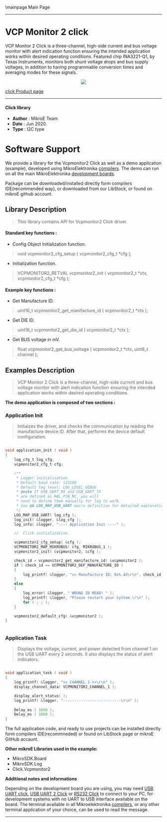 \mainpage Main Page
 
---
# VCP Monitor 2 click

VCP Monitor 2 Click is a three-channel, high-side current and bus voltage monitor with alert indication function ensuring the intended application works within desired operating conditions. Featured chip INA3221-Q1, by Texas Instruments, monitors both shunt voltage drops and bus supply voltages, in addition to having programmable conversion times and averaging modes for these signals.

<p align="center">
  <img src="https://download.mikroe.com/images/click_for_ide/vcpmonitor2_click.png">
</p>

[click Product page](https://www.mikroe.com/vcp-monitor-2-click)

---


#### Click library 

- **Author**        : MikroE Team
- **Date**          : Jun 2020.
- **Type**          : I2C type


# Software Support

We provide a library for the Vcpmonitor2 Click 
as well as a demo application (example), developed using MikroElektronika 
[compilers](https://shop.mikroe.com/compilers). 
The demo can run on all the main MikroElektronika [development boards](https://shop.mikroe.com/development-boards).

Package can be downloaded/installed directly form compilers IDE(recommended way), or downloaded from our LibStock, or found on mikroE github account. 

## Library Description

> This library contains API for Vcpmonitor2 Click driver.

#### Standard key functions :

- Config Object Initialization function.
> void vcpmonitor2_cfg_setup ( vcpmonitor2_cfg_t *cfg ); 
 
- Initialization function.
> VCPMONITOR2_RETVAL vcpmonitor2_init ( vcpmonitor2_t *ctx, vcpmonitor2_cfg_t *cfg );

#### Example key functions :

- Get Manufacture ID.
> uint16_t vcpmonitor2_get_manifacture_id ( vcpmonitor2_t *ctx );
 
- Get DIE ID.
> uint16_t vcpmonitor2_get_die_id ( vcpmonitor2_t *ctx );

- Get BUS voltage in mV.
> float vcpmonitor2_get_bus_voltage ( vcpmonitor2_t *ctx, uint8_t channel );

## Examples Description

> VCP Monitor 2 Click is a three-channel, high-side current and bus voltage monitor with alert indication 
> function ensuring the intended application works within desired operating conditions.

**The demo application is composed of two sections :**

### Application Init 

> Initiaizes the driver, and checks the communication by reading the manufacture device ID. After that, performs the device default configuration.

```c

void application_init ( void )
{
    log_cfg_t log_cfg;
    vcpmonitor2_cfg_t cfg;

    /** 
     * Logger initialization.
     * Default baud rate: 115200
     * Default log level: LOG_LEVEL_DEBUG
     * @note If USB_UART_RX and USB_UART_TX 
     * are defined as HAL_PIN_NC, you will 
     * need to define them manually for log to work. 
     * See @b LOG_MAP_USB_UART macro definition for detailed explanation.
     */
    LOG_MAP_USB_UART( log_cfg );
    log_init( &logger, &log_cfg );
    log_info( &logger, "---- Application Init ----" );

    //  Click initialization.

    vcpmonitor2_cfg_setup( &cfg );
    VCPMONITOR2_MAP_MIKROBUS( cfg, MIKROBUS_1 );
    vcpmonitor2_init( &vcpmonitor2, &cfg );

    check_id = vcpmonitor2_get_manifacture_id( &vcpmonitor2 );
    if ( check_id == VCPMONITOR2_DEF_MANUFACTURE_ID )
    {
        log_printf( &logger, ">> Manufacture ID: 0x%.4X\r\n", check_id );
    }
    else
    {
        log_error( &logger, " WRONG ID READ! " );
        log_printf( &logger, "Please restart your system.\r\n" );
        for ( ; ; );
    }

    vcpmonitor2_default_cfg( &vcpmonitor2 );
}
  
```

### Application Task

> Displays the voltage, current, and power detected from channel 1 on the USB UART every 2 seconds. It also displays the status of alert indicators.

```c

void application_task ( void )
{
    log_printf( &logger, ">> CHANNEL 1 <<\r\n" );
    display_channel_data( VCPMONITOR2_CHANNEL_1 );

    display_alert_status( );
    log_printf( &logger, "--------------------------\r\n" );
    
    Delay_ms ( 1000 );
    Delay_ms ( 1000 );
}  

```

The full application code, and ready to use projects can be  installed directly form compilers IDE(recommneded) or found on LibStock page or mikroE GitHub accaunt.

**Other mikroE Libraries used in the example:** 

- MikroSDK.Board
- MikroSDK.Log
- Click.Vcpmonitor2

**Additional notes and informations**

Depending on the development board you are using, you may need 
[USB UART click](https://shop.mikroe.com/usb-uart-click), 
[USB UART 2 Click](https://shop.mikroe.com/usb-uart-2-click) or 
[RS232 Click](https://shop.mikroe.com/rs232-click) to connect to your PC, for 
development systems with no UART to USB interface available on the board. The 
terminal available in all Mikroelektronika 
[compilers](https://shop.mikroe.com/compilers), or any other terminal application 
of your choice, can be used to read the message.



---
